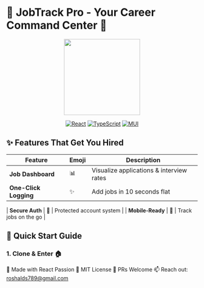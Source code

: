 # 🚀 JobTrack Pro - Your Career Command Center 💼

<div align="center">
  <img src="https://media0.giphy.com/media/v1.Y2lkPTc5MGI3NjExbGwxczh4ZTh0MXR5dTM4NWM3NXpyMHUxcGRpNnhudndxM2kxeHBraCZlcD12MV9pbnRlcm5hbF9naWZfYnlfaWQmY3Q9Zw/UzPjxxHJC8uZUzW6U6/giphy.gif" width="200">
  
  [![React](https://img.shields.io/badge/React-18-blue?style=for-the-badge&logo=react)](https://react.dev/)
  [![TypeScript](https://img.shields.io/badge/TypeScript-5-orange?style=for-the-badge&logo=typescript)](https://www.typescriptlang.org/)
  [![MUI](https://img.shields.io/badge/MUI-5-lightblue?style=for-the-badge&logo=mui)](https://mui.com/)
</div>

## ✨ **Features That Get You Hired**
| Feature | Emoji | Description |
|---------|-------|-------------|
| **Job Dashboard** | 📊 | Visualize applications & interview rates |
| **One-Click Logging** | ✨ | Add jobs in 10 seconds flat |

| **Secure Auth** | 🔐 | Protected account system |
| **Mobile-Ready** | 📱 | Track jobs on the go |

## 🎯 **Quick Start Guide**

### 1. **Clone & Enter** 🏠

💖 Made with React Passion
📜 MIT License
🐞 PRs Welcome
📫 Reach out: roshalds789@gmail.com

